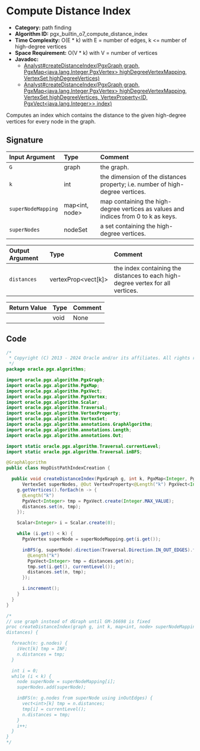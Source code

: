 # Compute Distance Index

- **Category:** path finding
- **Algorithm ID:** pgx_builtin_o7_compute_distance_index
- **Time Complexity:** O(E * k) with E = number of edges, k <= number of high-degree vertices
- **Space Requirement:** O(V * k) with V = number of vertices
- **Javadoc:** 
  - [Analyst#createDistanceIndex(PgxGraph graph, PgxMap<java.lang.Integer,​PgxVertex<ID>> highDegreeVertexMapping, VertexSet<ID> highDegreeVertices)](https://docs.oracle.com/en/database/oracle/property-graph/24.3/spgjv/oracle/pgx/api/Analyst.html#createDistanceIndex_oracle_pgx_api_PgxGraph_oracle_pgx_api_PgxMap_oracle_pgx_api_VertexSet_)
  - [Analyst#createDistanceIndex(PgxGraph graph, PgxMap<java.lang.Integer,​PgxVertex<ID>> highDegreeVertexMapping, VertexSet<ID> highDegreeVertices, VertexProperty<ID,​PgxVect<java.lang.Integer>> index)](https://docs.oracle.com/en/database/oracle/property-graph/24.3/spgjv/oracle/pgx/api/Analyst.html#createDistanceIndex_oracle_pgx_api_PgxGraph_oracle_pgx_api_PgxMap_oracle_pgx_api_VertexSet_oracle_pgx_api_VertexProperty_)

Computes an index which contains the distance to the given high-degree vertices for every node in the graph.

## Signature

| Input Argument | Type | Comment |
| :--- | :--- | :--- |
| `G` | graph | the graph. |
| `k` | int | the dimension of the distances property; i.e. number of high-degree vertices. |
| `superNodeMapping` | map<int, node> | map containing the high-degree vertices as values and indices from 0 to k as keys. |
| `superNodes` | nodeSet | a set containing the high-degree vertices. |

| Output Argument | Type | Comment |
| :--- | :--- | :--- |
| `distances` | vertexProp<vect<int>[k]> | the index containing the distances to each high-degree vertex for all vertices. |

| Return Value | Type | Comment |
| :--- | :--- | :--- |
| | void | None |

## Code

```java
/*
 * Copyright (C) 2013 - 2024 Oracle and/or its affiliates. All rights reserved.
 */
package oracle.pgx.algorithms;

import oracle.pgx.algorithm.PgxGraph;
import oracle.pgx.algorithm.PgxMap;
import oracle.pgx.algorithm.PgxVect;
import oracle.pgx.algorithm.PgxVertex;
import oracle.pgx.algorithm.Scalar;
import oracle.pgx.algorithm.Traversal;
import oracle.pgx.algorithm.VertexProperty;
import oracle.pgx.algorithm.VertexSet;
import oracle.pgx.algorithm.annotations.GraphAlgorithm;
import oracle.pgx.algorithm.annotations.Length;
import oracle.pgx.algorithm.annotations.Out;

import static oracle.pgx.algorithm.Traversal.currentLevel;
import static oracle.pgx.algorithm.Traversal.inBFS;

@GraphAlgorithm
public class HopDistPathIndexCreation {

  public void createDistanceIndex(PgxGraph g, int k, PgxMap<Integer, PgxVertex> superNodeMapping,
      VertexSet superNodes, @Out VertexProperty<@Length("k") PgxVect<Integer>> distances) {
    g.getVertices().forEach(n -> {
      @Length("k")
      PgxVect<Integer> tmp = PgxVect.create(Integer.MAX_VALUE);
      distances.set(n, tmp);
    });

    Scalar<Integer> i = Scalar.create(0);

    while (i.get() < k) {
      PgxVertex superNode = superNodeMapping.get(i.get());

      inBFS(g, superNode).direction(Traversal.Direction.IN_OUT_EDGES).forward(n -> {
        @Length("k")
        PgxVect<Integer> tmp = distances.get(n);
        tmp.set(i.get(), currentLevel());
        distances.set(n, tmp);
      });

      i.increment();
    }
  }
}

/*
// use graph instead of dGraph until GM-16698 is fixed
proc createDistanceIndex(graph g, int k, map<int, node> superNodeMapping, nodeSet superNodes; nodeProp<vect<int>[k]>
distances) {

  foreach(n: g.nodes) {
    iVect[k] tmp = INF;
    n.distances = tmp;
  }

  int i = 0;
  while (i < k) {
    node superNode = superNodeMapping[i];
    superNodes.add(superNode);

    inBFS(n: g.nodes from superNode using inOutEdges) {
      vect<int>[k] tmp = n.distances;
      tmp[i] = currentLevel();
      n.distances = tmp;
    }
    i++;
  }
}
*/
```
